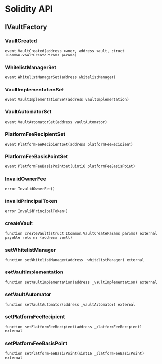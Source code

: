 # Solidity API

## IVaultFactory

### VaultCreated

```solidity
event VaultCreated(address owner, address vault, struct ICommon.VaultCreateParams params)
```

### WhitelistManagerSet

```solidity
event WhitelistManagerSet(address whitelistManager)
```

### VaultImplementationSet

```solidity
event VaultImplementationSet(address vaultImplementation)
```

### VaultAutomatorSet

```solidity
event VaultAutomatorSet(address vaultAutomator)
```

### PlatformFeeRecipientSet

```solidity
event PlatformFeeRecipientSet(address platformFeeRecipient)
```

### PlatformFeeBasisPointSet

```solidity
event PlatformFeeBasisPointSet(uint16 platformFeeBasisPoint)
```

### InvalidOwnerFee

```solidity
error InvalidOwnerFee()
```

### InvalidPrincipalToken

```solidity
error InvalidPrincipalToken()
```

### createVault

```solidity
function createVault(struct ICommon.VaultCreateParams params) external payable returns (address vault)
```

### setWhitelistManager

```solidity
function setWhitelistManager(address _whitelistManager) external
```

### setVaultImplementation

```solidity
function setVaultImplementation(address _vaultImplementation) external
```

### setVaultAutomator

```solidity
function setVaultAutomator(address _vaultAutomator) external
```

### setPlatformFeeRecipient

```solidity
function setPlatformFeeRecipient(address _platformFeeRecipient) external
```

### setPlatformFeeBasisPoint

```solidity
function setPlatformFeeBasisPoint(uint16 _platformFeeBasisPoint) external
```

